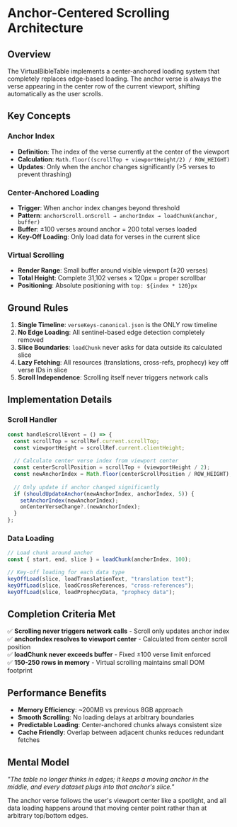 # Anchor-Centered Scrolling Architecture

## Overview

The VirtualBibleTable implements a center-anchored loading system that completely replaces edge-based loading. The anchor verse is always the verse appearing in the center row of the current viewport, shifting automatically as the user scrolls.

## Key Concepts

### Anchor Index
- **Definition**: The index of the verse currently at the center of the viewport
- **Calculation**: `Math.floor((scrollTop + viewportHeight/2) / ROW_HEIGHT)`
- **Updates**: Only when the anchor changes significantly (>5 verses to prevent thrashing)

### Center-Anchored Loading
- **Trigger**: When anchor index changes beyond threshold
- **Pattern**: `anchorScroll.onScroll → anchorIndex → loadChunk(anchor, buffer)`
- **Buffer**: ±100 verses around anchor = 200 total verses loaded
- **Key-Off Loading**: Only load data for verses in the current slice

### Virtual Scrolling
- **Render Range**: Small buffer around visible viewport (±20 verses)
- **Total Height**: Complete 31,102 verses × 120px = proper scrollbar
- **Positioning**: Absolute positioning with `top: ${index * 120}px`

## Ground Rules

1. **Single Timeline**: `verseKeys-canonical.json` is the ONLY row timeline
2. **No Edge Loading**: All sentinel-based edge detection completely removed
3. **Slice Boundaries**: `loadChunk` never asks for data outside its calculated slice
4. **Lazy Fetching**: All resources (translations, cross-refs, prophecy) key off verse IDs in slice
5. **Scroll Independence**: Scrolling itself never triggers network calls

## Implementation Details

### Scroll Handler
```typescript
const handleScrollEvent = () => {
  const scrollTop = scrollRef.current.scrollTop;
  const viewportHeight = scrollRef.current.clientHeight;
  
  // Calculate center verse index from viewport center
  const centerScrollPosition = scrollTop + (viewportHeight / 2);
  const newAnchorIndex = Math.floor(centerScrollPosition / ROW_HEIGHT);
  
  // Only update if anchor changed significantly
  if (shouldUpdateAnchor(newAnchorIndex, anchorIndex, 5)) {
    setAnchorIndex(newAnchorIndex);
    onCenterVerseChange?.(newAnchorIndex);
  }
};
```

### Data Loading
```typescript
// Load chunk around anchor
const { start, end, slice } = loadChunk(anchorIndex, 100);

// Key-off loading for each data type
keyOffLoad(slice, loadTranslationText, "translation text");
keyOffLoad(slice, loadCrossReferences, "cross-references");
keyOffLoad(slice, loadProphecyData, "prophecy data");
```

## Completion Criteria Met

✅ **Scrolling never triggers network calls** - Scroll only updates anchor index  
✅ **anchorIndex resolves to viewport center** - Calculated from center scroll position  
✅ **loadChunk never exceeds buffer** - Fixed ±100 verse limit enforced  
✅ **150-250 rows in memory** - Virtual scrolling maintains small DOM footprint  

## Performance Benefits

- **Memory Efficiency**: ~200MB vs previous 8GB approach
- **Smooth Scrolling**: No loading delays at arbitrary boundaries  
- **Predictable Loading**: Center-anchored chunks always consistent size
- **Cache Friendly**: Overlap between adjacent chunks reduces redundant fetches

## Mental Model

*"The table no longer thinks in edges; it keeps a moving anchor in the middle, and every dataset plugs into that anchor's slice."*

The anchor verse follows the user's viewport center like a spotlight, and all data loading happens around that moving center point rather than at arbitrary top/bottom edges.